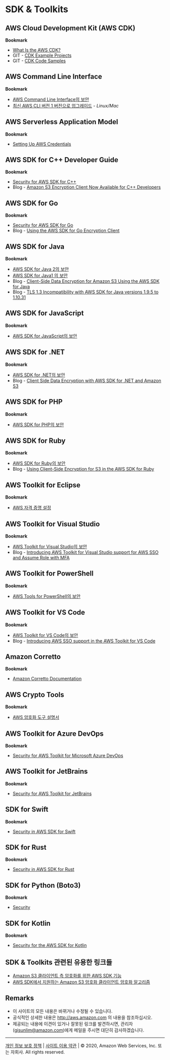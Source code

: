 # SDK & Toolkits

## AWS Cloud Development Kit (AWS CDK)

**Bookmark**

* [What Is the AWS CDK?](https://docs.aws.amazon.com/ko_kr/cdk/latest/guide/home.html)
* GIT - [CDK Example Projects](https://github.com/aws-samples/aws-cdk-examples)
* GIT - [CDK Code Samples](https://github.com/awsdocs/aws-doc-sdk-examples)


## AWS Command Line Interface

**Bookmark**

* [AWS Command Line Interface의 보안](https://docs.aws.amazon.com/ko_kr/cli/latest/userguide/security.html)
* [최신 AWS CLI 버전 1 버전으로 업그레이드](https://docs.aws.amazon.com/ko_kr/cli/latest/userguide/install-linux.html#install-linux-awscli-upgrade) _- Linux/Mac_

## AWS Serverless Application Model

**Bookmark**

* [Setting Up AWS Credentials](https://docs.aws.amazon.com/ko_kr/serverless-application-model/latest/developerguide/serverless-getting-started-set-up-credentials.html)



## AWS SDK for C++ Developer Guide

**Bookmark**

* [Security for AWS SDK for C++](https://docs.aws.amazon.com/ko_kr/sdk-for-cpp/v1/developer-guide/security.html)
* Blog - [Amazon S3 Encryption Client Now Available for C++ Developers](https://aws.amazon.com/blogs/developer/amazon-s3-encryption-client-is-now-available-for-c/)



## AWS SDK for Go

**Bookmark**

* [Security for AWS SDK for Go](https://docs.aws.amazon.com/ko_kr/sdk-for-go/v1/developer-guide/security.html)
* Blog - [Using the AWS SDK for Go Encryption Client](https://aws.amazon.com/blogs/developer/using-the-aws-sdk-for-go-encryption-client/)



## AWS SDK for Java

**Bookmark**

* [AWS SDK for Java 2의 보안](https://docs.aws.amazon.com/ko_kr/sdk-for-java/latest/developer-guide/security.html)
* [AWS SDK for Java1 의 보안](https://docs.aws.amazon.com/ko_kr/sdk-for-java/v1/developer-guide/security.html)
* Blog - [Client-Side Data Encryption for Amazon S3 Using the AWS SDK for Java](https://aws.amazon.com/blogs/aws/client-side-data-encryption-using-the-aws-sdk-for-java/)
* Blog - [TLS 1.3 Incompatibility with AWS SDK for Java versions 1.9.5 to 1.10.31](https://aws.amazon.com/blogs/developer/tls-1-3-incompatibility-with-aws-sdk-for-java-versions-1-9-5-to-1-10-31/)




## AWS SDK for JavaScript

**Bookmark**

* [AWS SDK for JavaScript의 보안](https://docs.aws.amazon.com/ko_kr/sdk-for-javascript/v2/developer-guide/security.html)




## AWS SDK for .NET

**Bookmark**

* [AWS SDK for .NET의 보안](https://docs.aws.amazon.com/ko_kr/sdk-for-net/v3/developer-guide/security.html)
* Blog - [Client Side Data Encryption with AWS SDK for .NET and Amazon S3](https://aws.amazon.com/blogs/developer/client-side-data-encryption-with-aws-sdk-for-net-and-amazon-s3/)



## AWS SDK for PHP

**Bookmark**

* [AWS SDK for PHP의 보안](https://docs.aws.amazon.com/ko_kr/sdk-for-php/v3/developer-guide/security.html)



## AWS SDK for Ruby

**Bookmark**

* [AWS SDK for Ruby의 보안](https://docs.aws.amazon.com/ko_kr/sdk-for-ruby/v3/developer-guide/security.html)
* Blog - [Using Client-Side Encryption for S3 in the AWS SDK for Ruby](https://aws.amazon.com/blogs/developer/using-client-side-encryption-for-s3-in-the-aws-sdk-for-ruby/)



## AWS Toolkit for Eclipse

**Bookmark**

* [AWS 자격 증명 설정](https://docs.aws.amazon.com/ko_kr/toolkit-for-eclipse/v1/user-guide/setup-credentials.html)



## AWS Toolkit for Visual Studio

**Bookmark**

* [AWS Toolkit for Visual Studio의 보안](https://docs.aws.amazon.com/ko_kr/toolkit-for-visual-studio/latest/user-guide/security.html)
* Blog - [Introducing AWS Toolkit for Visual Studio support for AWS SSO and Assume Role with MFA](https://aws.amazon.com/blogs/developer/introducing-aws-toolkit-for-visual-studio-support-for-aws-sso-and-assume-role-with-mfa/)



## AWS Toolkit for PowerShell

**Bookmark**

* [AWS Tools for PowerShell의 보안](https://docs.aws.amazon.com/ko_kr/powershell/latest/userguide/pstools-security.html)


## AWS Toolkit for VS Code

**Bookmark**

* [AWS Toolkit for VS Code의 보안](https://docs.aws.amazon.com/ko_kr/toolkit-for-vscode/latest/userguide/security.html)
* Blog - [Introducing AWS SSO support in the AWS Toolkit for VS Code](https://aws.amazon.com/blogs/developer/introducing-aws-sso-support-in-the-aws-toolkit-for-vs-code/)

## Amazon Corretto

**Bookmark**

* [Amazon Corretto Documentation](https://docs.aws.amazon.com/ko_kr/corretto/?id=docs_gateway)

## AWS Crypto Tools

**Bookmark**

* [AWS 암호화 도구 설명서](https://docs.aws.amazon.com/ko_kr/aws-crypto-tools/?id=docs_gateway)

## AWS Toolkit for Azure DevOps

**Bookmark**

* [Security for AWS Toolkit for Microsoft Azure DevOps](https://docs.aws.amazon.com/ko_kr/vsts/latest/userguide/security.html)

## AWS Toolkit for JetBrains

**Bookmark**

* [Security for AWS Toolkit for JetBrains](https://docs.aws.amazon.com/toolkit-for-jetbrains/latest/userguide/security.html)

## SDK for Swift

**Bookmark**

* [Security in AWS SDK for Swift](https://docs.aws.amazon.com/sdk-for-swift/latest/developer-guide/security.html)

## SDK for Rust

**Bookmark**

* [Security in AWS SDK for Rust](https://docs.aws.amazon.com/sdk-for-rust/latest/dg/security.html)

## SDK for Python (Boto3)

**Bookmark**

* [Security](https://boto3.amazonaws.com/v1/documentation/api/latest/guide/security.html)

## SDK for Kotlin

**Bookmark**

* [Security for the AWS SDK for Kotlin](https://docs.aws.amazon.com/sdk-for-kotlin/latest/developer-guide/security.html)


 
## SDK & Toolkits 관련된 유용한 링크들

* [Amazon S3 클라이언트 측 암호화를 위한 AWS SDK 기능](https://docs.aws.amazon.com/ko_kr/general/latest/gr/aws_sdk_cryptography.html#crypto_features)
* [AWS SDK에서 지원하는 Amazon S3 암호화 클라이언트 암호화 알고리즘](https://docs.aws.amazon.com/ko_kr/general/latest/gr/aws_sdk_cryptography.html#crypto_algorithms)


## Remarks

* 이 사이트의 모든 내용은 바뀌거나 수정될 수 있습니다.
* 공식적인 상세한 내용은 http://aws.amazon.com 의 내용을 참조하십시오.
* 제공되는 내용에 이견이 있거나 잘못된 링크를 발견하시면, 관리자(gisunlim@amazon.com)에게 메일을 주시면 대단히 감사하겠습니다.


---

[개인 정보 보호 정책](https://aws.amazon.com/privacy/?nc1=f_pr) | [사이트 이용 약관](https://aws.amazon.com/terms/?nc1=f_pr) | © 2020, Amazon Web Services, Inc. 또는 자회사. All rights reserved. 


<script type="text/javascript" src="http://www.websitegoodies.com/counter.php?id=72613&color=%23183fd8"></script>